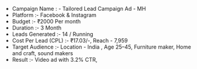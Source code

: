 - Campaign Name : - Tailored Lead Campaign Ad - MH
- Platform :- Facebook & Instagram
- Budget :- ₹2000 Per month
- Duration :- 3 Month
- Leads Generated :- 14 / Running
- Cost Per Lead (CPL) :- ₹17.03/-, Reach - 7,959
- Target Audience :- Location - India , Age 25–45, Furniture maker, Home and craft, sound makers
- Result :- Video ad with 3.2% CTR,
